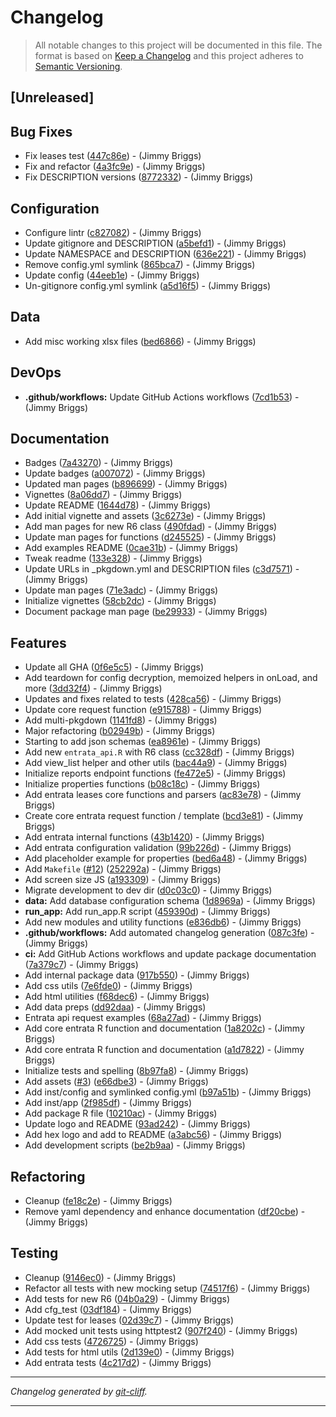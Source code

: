 # Changelog

> All notable changes to this project will be documented in this file. The format is based on
[Keep a Changelog](http://keepachangelog.com/) and this project adheres to
[Semantic Versioning](http://semver.org/).

## [Unreleased]

## Bug Fixes

- Fix leases test ([447c86e](https://github.com/noclocks/gmhleasr/commit/447c86e2fd7c771af43bcd11ef78c7a5375798fd))  - (Jimmy Briggs)
- Fix and refactor ([4a3fc9e](https://github.com/noclocks/gmhleasr/commit/4a3fc9e4ef6c78f4d8bcc7e842f9b337e8f0a06b))  - (Jimmy Briggs)
- Fix DESCRIPTION versions ([8772332](https://github.com/noclocks/gmhleasr/commit/8772332a187b67ac29d8a1f47cae5e69b01f0fde))  - (Jimmy Briggs)

## Configuration

- Configure lintr ([c827082](https://github.com/noclocks/gmhleasr/commit/c82708297a2d8c3d3b7e7fa7df231202df00db78))  - (Jimmy Briggs)
- Update gitignore and DESCRIPTION ([a5befd1](https://github.com/noclocks/gmhleasr/commit/a5befd1c4e29f1dd1b507df095b08b8b99561264))  - (Jimmy Briggs)
- Update NAMESPACE and DESCRIPTION ([636e221](https://github.com/noclocks/gmhleasr/commit/636e2216403245691b40acb67fc326de170c048c))  - (Jimmy Briggs)
- Remove config.yml symlink ([865bca7](https://github.com/noclocks/gmhleasr/commit/865bca70b6b86ecfe19187edc83a1c5e5e56a596))  - (Jimmy Briggs)
- Update config ([44eeb1e](https://github.com/noclocks/gmhleasr/commit/44eeb1e6fc77970844da011f7051f9f5e04fe50d))  - (Jimmy Briggs)
- Un-gitignore config.yml symlink ([a5d16f5](https://github.com/noclocks/gmhleasr/commit/a5d16f5114e16eae5b02df201c7976e708cdd4b1))  - (Jimmy Briggs)

## Data

- Add misc working xlsx files ([bed6866](https://github.com/noclocks/gmhleasr/commit/bed68666976037473969764f800660e0aef68c1b))  - (Jimmy Briggs)

## DevOps

- **.github/workflows:** Update GitHub Actions workflows ([7cd1b53](https://github.com/noclocks/gmhleasr/commit/7cd1b53b835c69e82eb2b7ca2e92b1b7ad841cef))  - (Jimmy Briggs)

## Documentation

- Badges ([7a43270](https://github.com/noclocks/gmhleasr/commit/7a432703f79390e7048e14c90ccbe11ae6423162))  - (Jimmy Briggs)
- Update badges ([a007072](https://github.com/noclocks/gmhleasr/commit/a0070724d4190b6fca5af13219e3b7ed9edf57d1))  - (Jimmy Briggs)
- Updated man pages ([b896699](https://github.com/noclocks/gmhleasr/commit/b896699094c43ebdb27643e06159b8232c8e45d2))  - (Jimmy Briggs)
- Vignettes ([8a06dd7](https://github.com/noclocks/gmhleasr/commit/8a06dd7ab20e58097d3f4074c3e402ef9845bf30))  - (Jimmy Briggs)
- Update README ([1644d78](https://github.com/noclocks/gmhleasr/commit/1644d78d89595a9704d795f5934425f556baeef9))  - (Jimmy Briggs)
- Add initial vignette and assets ([3c6273e](https://github.com/noclocks/gmhleasr/commit/3c6273e72b3f0b9cd2236831384b78b2d9dbfede))  - (Jimmy Briggs)
- Add man pages for new R6 class ([490fdad](https://github.com/noclocks/gmhleasr/commit/490fdad29d4fd89a840d25962d10d72733742020))  - (Jimmy Briggs)
- Update man pages for functions ([d245525](https://github.com/noclocks/gmhleasr/commit/d2455252fb956d7d3d5a48b16d24259c8861d649))  - (Jimmy Briggs)
- Add examples README ([0cae31b](https://github.com/noclocks/gmhleasr/commit/0cae31ba479403ae2db1bba83dc86e3f097471aa))  - (Jimmy Briggs)
- Tweak readme ([133e328](https://github.com/noclocks/gmhleasr/commit/133e3289b78f4358476788fa218911ea242b925a))  - (Jimmy Briggs)
- Update URLs in _pkgdown.yml and DESCRIPTION files ([c3d7571](https://github.com/noclocks/gmhleasr/commit/c3d7571baa6050c1776ea399eeb5cc495210afa7))  - (Jimmy Briggs)
- Update man pages ([71e3adc](https://github.com/noclocks/gmhleasr/commit/71e3adc3816be5a3ab1117138fe245b4eaa9513a))  - (Jimmy Briggs)
- Initialize vignettes ([58cb2dc](https://github.com/noclocks/gmhleasr/commit/58cb2dc0233a8fa3f41b73d3660bba1e2717d45a))  - (Jimmy Briggs)
- Document package man page ([be29933](https://github.com/noclocks/gmhleasr/commit/be29933f1bd67681a457c71228574eecda9b1bb8))  - (Jimmy Briggs)

## Features

- Update all GHA ([0f6e5c5](https://github.com/noclocks/gmhleasr/commit/0f6e5c5def0411ad2a885190a382e0bd0d864bf1))  - (Jimmy Briggs)
- Add teardown for config decryption, memoized helpers in onLoad, and more ([3dd32f4](https://github.com/noclocks/gmhleasr/commit/3dd32f40666aeddb77a1c1c8f275e660d9ee1541))  - (Jimmy Briggs)
- Updates and fixes related to tests ([428ca56](https://github.com/noclocks/gmhleasr/commit/428ca56669658e509f04c34e76ee24fcb87f9d31))  - (Jimmy Briggs)
- Update core request function ([e915788](https://github.com/noclocks/gmhleasr/commit/e915788194853ccaa6ba733c00f1e101a73052de))  - (Jimmy Briggs)
- Add multi-pkgdown ([1141fd8](https://github.com/noclocks/gmhleasr/commit/1141fd8dfc6e1b8ca5fdacbb7a2f2a1d6de643ca))  - (Jimmy Briggs)
- Major refactoring ([b02949b](https://github.com/noclocks/gmhleasr/commit/b02949b074c3f4169ffc87a5ddcc3cc031ee8a71))  - (Jimmy Briggs)
- Starting to add json schemas ([ea8961e](https://github.com/noclocks/gmhleasr/commit/ea8961eaa9ae005fd793ce449f52d454ad7c834a))  - (Jimmy Briggs)
- Add new `entrata_api.R` with R6 class ([cc328df](https://github.com/noclocks/gmhleasr/commit/cc328df715663f2e6ea4867d665054c488ff564e))  - (Jimmy Briggs)
- Add view_list helper and other utils ([bac44a9](https://github.com/noclocks/gmhleasr/commit/bac44a9f14e0d236d594031fe294ab098cb7cd5d))  - (Jimmy Briggs)
- Initialize reports endpoint functions ([fe472e5](https://github.com/noclocks/gmhleasr/commit/fe472e5608f2a7474393eb1147717921d1342924))  - (Jimmy Briggs)
- Initialize properties functions ([b08c18c](https://github.com/noclocks/gmhleasr/commit/b08c18ccd5829e7bed5fbbd05540ac2162f6838e))  - (Jimmy Briggs)
- Add entrata leases core functions and parsers ([ac83e78](https://github.com/noclocks/gmhleasr/commit/ac83e78c62dc084292a68a1e5a17b5d1f13dad04))  - (Jimmy Briggs)
- Create core entrata request function / template ([bcd3e81](https://github.com/noclocks/gmhleasr/commit/bcd3e8176926e5e9703dbc9a4a571431dae5100b))  - (Jimmy Briggs)
- Add entrata internal functions ([43b1420](https://github.com/noclocks/gmhleasr/commit/43b142000a050f454196775d618b9c1f8a002a06))  - (Jimmy Briggs)
- Add entrata configuration validation ([99b226d](https://github.com/noclocks/gmhleasr/commit/99b226ddcc19ffb2805e1dd9a33bc1abc1e27081))  - (Jimmy Briggs)
- Add placeholder example for properties ([bed6a48](https://github.com/noclocks/gmhleasr/commit/bed6a482030b015913766fe559926bb836bb7fc2))  - (Jimmy Briggs)
- Add `Makefile` ([#12](https://github.com/noclocks/gmhleasr/issues/12)) ([252292a](https://github.com/noclocks/gmhleasr/commit/252292a56c7590c2287af070881b2020d8c7cb67))  - (Jimmy Briggs)
- Add screen size JS ([a193309](https://github.com/noclocks/gmhleasr/commit/a1933092731d84cec6c7cc6a0e370dda23ac8078))  - (Jimmy Briggs)
- Migrate development to dev dir ([d0c03c0](https://github.com/noclocks/gmhleasr/commit/d0c03c06a975e588266ad627f03dcc65de564221))  - (Jimmy Briggs)
- **data:** Add database configuration schema ([1d8969a](https://github.com/noclocks/gmhleasr/commit/1d8969aba8c0ea8958c7db76479df536d6dae7f6))  - (Jimmy Briggs)
- **run_app:** Add run_app.R script ([459390d](https://github.com/noclocks/gmhleasr/commit/459390d6f9bf49f6113334cdb0a51b646f919021))  - (Jimmy Briggs)
- Add new modules and utility functions ([e836db6](https://github.com/noclocks/gmhleasr/commit/e836db65869968f1e7787aa737ad670d4612bc91))  - (Jimmy Briggs)
- **.github/workflows:** Add automated changelog generation ([087c3fe](https://github.com/noclocks/gmhleasr/commit/087c3fea83b0bed2d89858e5728659122c3fedbd))  - (Jimmy Briggs)
- **ci:** Add GitHub Actions workflows and update package documentation ([7a379c7](https://github.com/noclocks/gmhleasr/commit/7a379c77cf605dfe23c8ae558e11a78ec30865a0))  - (Jimmy Briggs)
- Add internal package data ([917b550](https://github.com/noclocks/gmhleasr/commit/917b550932bf4bd9881381a3692140fbdf8db743))  - (Jimmy Briggs)
- Add css utils ([7e6fde0](https://github.com/noclocks/gmhleasr/commit/7e6fde0ff21b007887ca86a422e03188c0355b78))  - (Jimmy Briggs)
- Add html utilities ([f68dec6](https://github.com/noclocks/gmhleasr/commit/f68dec647004bbe3c3b747e3a6cf4348fb684e8e))  - (Jimmy Briggs)
- Add data preps ([dd92daa](https://github.com/noclocks/gmhleasr/commit/dd92daa376b90568725ab32be64ac7c2ceb0c995))  - (Jimmy Briggs)
- Entrata api request examples ([68a27ad](https://github.com/noclocks/gmhleasr/commit/68a27adf48f41b34148cc88ba0449b6b8e43f17a))  - (Jimmy Briggs)
- Add core entrata R function and documentation ([1a8202c](https://github.com/noclocks/gmhleasr/commit/1a8202c89d9ec6a563e8439db94e6fa6e86e2d0b))  - (Jimmy Briggs)
- Add core entrata R function and documentation ([a1d7822](https://github.com/noclocks/gmhleasr/commit/a1d78222c47fc2282e822b7b93894bcee941f82b))  - (Jimmy Briggs)
- Initialize tests and spelling ([8b97fa8](https://github.com/noclocks/gmhleasr/commit/8b97fa88868e7440ff95de3c64fcb6cceb93a19b))  - (Jimmy Briggs)
- Add assets ([#3](https://github.com/noclocks/gmhleasr/issues/3)) ([e66dbe3](https://github.com/noclocks/gmhleasr/commit/e66dbe3e734f5e8df35b0df0e53f8201658a64cc))  - (Jimmy Briggs)
- Add inst/config and symlinked config.yml ([b97a51b](https://github.com/noclocks/gmhleasr/commit/b97a51b68e53a4606547d42c415463c265d8189b))  - (Jimmy Briggs)
- Add inst/app ([2f985df](https://github.com/noclocks/gmhleasr/commit/2f985df6f9ad6478f9e6c9c54cbf7b3c9db7582c))  - (Jimmy Briggs)
- Add package R file ([10210ac](https://github.com/noclocks/gmhleasr/commit/10210acb6a8c985ecc9f6833f81f1693db39d8f6))  - (Jimmy Briggs)
- Update logo and README ([93ad242](https://github.com/noclocks/gmhleasr/commit/93ad242649cf8cce32f8dfaa7b56df0599bb44d4))  - (Jimmy Briggs)
- Add hex logo and add to README ([a3abc56](https://github.com/noclocks/gmhleasr/commit/a3abc560ba15e6d11a1acb69964a9ab9fb18bb59))  - (Jimmy Briggs)
- Add development scripts ([be2b9aa](https://github.com/noclocks/gmhleasr/commit/be2b9aa803a6b3e5490a7b46a8f9127474ef837e))  - (Jimmy Briggs)

## Refactoring

- Cleanup ([fe18c2e](https://github.com/noclocks/gmhleasr/commit/fe18c2ed4266fb13b8c25c0fdefd5be152a871f4))  - (Jimmy Briggs)
- Remove yaml dependency and enhance documentation ([df20cbe](https://github.com/noclocks/gmhleasr/commit/df20cbe36a7de65e9ddacb1c97630197522c1374))  - (Jimmy Briggs)

## Testing

- Cleanup ([9146ec0](https://github.com/noclocks/gmhleasr/commit/9146ec035f3166c682987a9dccd0fdb15979a158))  - (Jimmy Briggs)
- Refactor all tests with new mocking setup ([74517f6](https://github.com/noclocks/gmhleasr/commit/74517f64cdf7ab068e7ae6037178c528f441c501))  - (Jimmy Briggs)
- Add tests for new R6 ([04b0a29](https://github.com/noclocks/gmhleasr/commit/04b0a29c02fba7082476dc64f558ba82eedbcbc6))  - (Jimmy Briggs)
- Add cfg_test ([03df184](https://github.com/noclocks/gmhleasr/commit/03df18489c8d1d53b2ea33085a19e365b8fc3ce5))  - (Jimmy Briggs)
- Update test for leases ([02d39c7](https://github.com/noclocks/gmhleasr/commit/02d39c730a25c3970ab090e03622fe37f65ae031))  - (Jimmy Briggs)
- Add mocked unit tests using httptest2 ([907f240](https://github.com/noclocks/gmhleasr/commit/907f240eab5fff3dba88bfcf782629ce0e2744c4))  - (Jimmy Briggs)
- Add css tests ([4726725](https://github.com/noclocks/gmhleasr/commit/4726725f9ce08de6f2e434d2456a6fa5bc7a2027))  - (Jimmy Briggs)
- Add tests for html utils ([2d139e0](https://github.com/noclocks/gmhleasr/commit/2d139e07cd33611ef7fcdc06e927bb75443d4ff6))  - (Jimmy Briggs)
- Add entrata tests ([4c217d2](https://github.com/noclocks/gmhleasr/commit/4c217d2c62442129af4b871dc803fbe62ec4a203))  - (Jimmy Briggs)

***
*Changelog generated by [git-cliff](https://github.com/orhun/git-cliff).*
***
